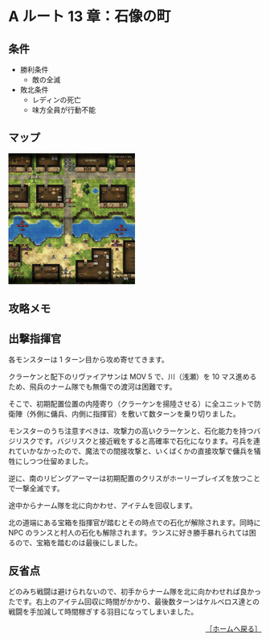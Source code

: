 # A ルート 13 章：石像の町

## 条件

- 勝利条件
    - 敵の全滅
- 敗北条件
    - レディンの死亡
    - 味方全員が行動不能

## マップ

<div>
  <img src="../images/Chapter13A/Map13A.jpg" width="50%">
</div>

## 攻略メモ

出撃指揮官
- 

各モンスターは 1 ターン目から攻め寄せてきます。

クラーケンと配下のリヴァイアサンは MOV 5 で、川（浅瀬）を 10 マス進めるため、飛兵のナーム隊でも無傷での渡河は困難です。

そこで、初期配置位置の内陸寄り（クラーケンを揚陸させる）に全ユニットで防衛陣（外側に傭兵、内側に指揮官）を敷いて数ターンを乗り切りました。

モンスターのうち注意すべきは、攻撃力の高いクラーケンと、石化能力を持つバジリスクです。バジリスクと接近戦をすると高確率で石化になります。弓兵を連れていかなかったので、魔法での間接攻撃と、いくばくかの直接攻撃で傭兵を犠牲にしつつ仕留めました。

逆に、南のリビングアーマーは初期配置のクリスがホーリーブレイズを放つことで一撃全滅です。

途中からナーム隊を北に向かわせ、アイテムを回収します。

北の道端にある宝箱を指揮官が踏むとその時点での石化が解除されます。同時に NPC のランスと村人の石化も解除されます。ランスに好き勝手暴れられては困るので、宝箱を踏むのは最後にしました。

## 反省点

どのみち戦闘は避けられないので、初手からナーム隊を北に向かわせれば良かったです。右上のアイテム回収に時間がかかり、最後数ターンはケルベロス達との戦闘を手加減して時間稼ぎする羽目になってしまいました。

<div align="right">
  <a href="../README.md">［ホームへ戻る］</a>
</div>
